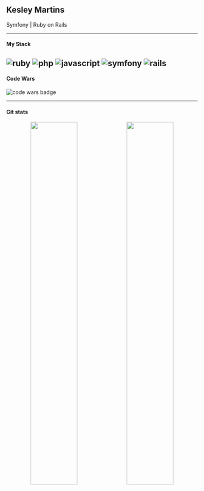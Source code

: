 ## Kesley Martins 
Symfony | Ruby on Rails

---
#### My Stack
![ruby](https://img.shields.io/badge/ruby-1f2430?style=for-the-badge&logo=ruby)
![php](https://img.shields.io/badge/php-1f2430?style=for-the-badge&logo=php)
![javascript](https://img.shields.io/badge/javascript-1f2430?style=for-the-badge&logo=javascript)
![symfony](https://img.shields.io/badge/symfony-1f2430?style=for-the-badge&logo=symfony)
![rails](https://img.shields.io/badge/ruby_on_rails-1f2430?style=for-the-badge&logo=rubyonrails)
---
#### Code Wars
![code wars badge](https://www.codewars.com/users/kesleymartins/badges/micro)

---
#### Git stats
<div style="text-align: center;">
    <img width="49.5%" src="https://github-readme-stats.vercel.app/api?username=kesleymartins&show_icons=true&theme=ayu-mirage">
    <img width="49.5%" src="https://github-readme-streak-stats.herokuapp.com/?user=kesleymartins&theme=ayu-mirage">
</div>
